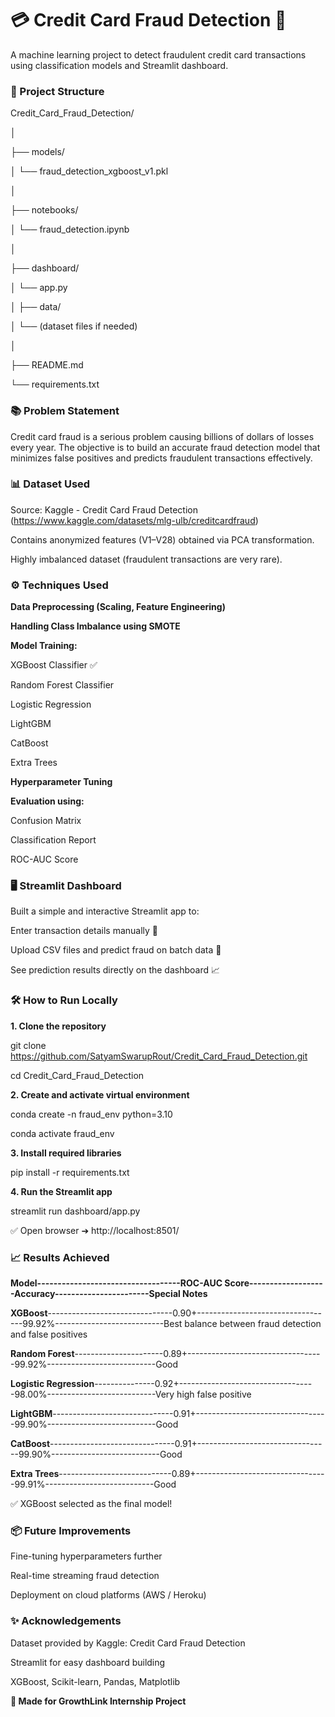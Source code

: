 # **💳 Credit Card Fraud Detection 🚨**

A machine learning project to detect fraudulent credit card transactions using classification models and Streamlit dashboard.

### **📂 Project Structure**

Credit_Card_Fraud_Detection/

│

├── models/

│   └── fraud_detection_xgboost_v1.pkl

│

├── notebooks/

│   └── fraud_detection.ipynb

│

├── dashboard/

│   └── app.py

│
├── data/

│   └── (dataset files if needed)

│

├── README.md

└── requirements.txt


### **📚 Problem Statement**

Credit card fraud is a serious problem causing billions of dollars of losses every year.
The objective is to build an accurate fraud detection model that minimizes false positives and predicts fraudulent transactions effectively.

### **📊 Dataset Used**

Source: Kaggle - Credit Card Fraud Detection (https://www.kaggle.com/datasets/mlg-ulb/creditcardfraud)

Contains anonymized features (V1–V28) obtained via PCA transformation.

Highly imbalanced dataset (fraudulent transactions are very rare).


### **⚙️ Techniques Used**

**Data Preprocessing (Scaling, Feature Engineering)**

**Handling Class Imbalance using SMOTE**

 **Model Training:**

XGBoost Classifier ✅

Random Forest Classifier

Logistic Regression

LightGBM

CatBoost

Extra Trees

**Hyperparameter Tuning**

**Evaluation using:**

Confusion Matrix

Classification Report

ROC-AUC Score

### **🖥️ Streamlit Dashboard**

Built a simple and interactive Streamlit app to:

Enter transaction details manually 🔢

Upload CSV files and predict fraud on batch data 📂

See prediction results directly on the dashboard 📈

### **🛠 How to Run Locally**
**1. Clone the repository**

git clone https://github.com/SatyamSwarupRout/Credit_Card_Fraud_Detection.git

cd Credit_Card_Fraud_Detection

**2. Create and activate virtual environment**

conda create -n fraud_env python=3.10

conda activate fraud_env

**3. Install required libraries**

pip install -r requirements.txt

**4. Run the Streamlit app**

streamlit run dashboard/app.py

✅ Open browser ➔ http://localhost:8501/

### **📈 Results Achieved**

**Model-----------------------------------ROC-AUC Score-------------------Accuracy-----------------------Special Notes**

**XGBoost**-------------------------------0.90+----------------------------------99.92%---------------------------Best balance between fraud detection and false positives

**Random Forest**----------------------0.89+----------------------------------99.92%---------------------------Good

**Logistic Regression**---------------0.92+----------------------------------98.00%---------------------------Very high false positive

**LightGBM**------------------------------0.91+---------------------------------99.90%---------------------------Good

**CatBoost**-------------------------------0.91+---------------------------------99.90%---------------------------Good

**Extra Trees**----------------------------0.89+---------------------------------99.91%---------------------------Good

✅ XGBoost selected as the final model!

### **📦 Future Improvements**

Fine-tuning hyperparameters further

Real-time streaming fraud detection

Deployment on cloud platforms (AWS / Heroku)

### **✨ Acknowledgements**
Dataset provided by Kaggle: Credit Card Fraud Detection

Streamlit for easy dashboard building

XGBoost, Scikit-learn, Pandas, Matplotlib

**🚀 Made for GrowthLink Internship Project**
